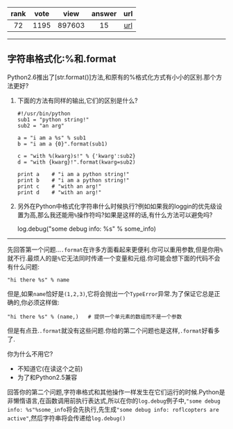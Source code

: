 
| rank | vote | view | answer | url |
|:-:|:-:|:-:|:-:|:-:|
|72|1195|897603|15| [url](http://stackoverflow.com/questions/5082452/python-string-formatting-vs-format) |
***

## 字符串格式化:%和.format

Python2.6推出了[str.format()]方法,和原有的%格式化方式有小小的区别.那个方法更好?

1. 下面的方法有同样的输出,它们的区别是什么?

    ```
    #!/usr/bin/python
    sub1 = "python string!"
    sub2 = "an arg"

    a = "i am a %s" % sub1
    b = "i am a {0}".format(sub1)

    c = "with %(kwarg)s!" % {'kwarg':sub2}
    d = "with {kwarg}!".format(kwarg=sub2)

    print a    # "i am a python string!"
    print b    # "i am a python string!"
    print c    # "with an arg!"
    print d    # "with an arg!"
    ```
2. 另外在Python中格式化字符串什么时候执行?例如如果我的loggin的优先级设置为高,那么我还能用`%`操作符吗?如果是这样的话,有什么方法可以避免吗?

    log.debug("some debug info: %s" % some_info)

***

先回答第一个问题...`.format`在许多方面看起来更便利.你可以重用参数,但是你用`%`就不行.最烦人的是`%`它无法同时传递一个变量和元组.你可能会想下面的代码不会有什么问题:

    "hi there %s" % name

但是,如果`name`恰好是`(1,2,3)`,它将会抛出一个`TypeError`异常.为了保证它总是正确的,你必须这样做:

    "hi there %s" % (name,)   # 提供一个单元素的数组而不是一个参数

但是有点丑.`.format`就没有这些问题.你给的第二个问题也是这样,`.format`好看多了.

你为什么不用它?

* 不知道它(在读这个之前)
* 为了和Python2.5兼容

回答你的第二个问题,字符串格式和其他操作一样发生在它们运行的时候.Python是非懒惰语言,在函数调用前执行表达式,所以在你的`log.debug`例子中,`"some debug info: %s"%some_info`将会先执行,先生成`"some debug info: roflcopters are active"`,然后字符串将会传递给`log.debug()`